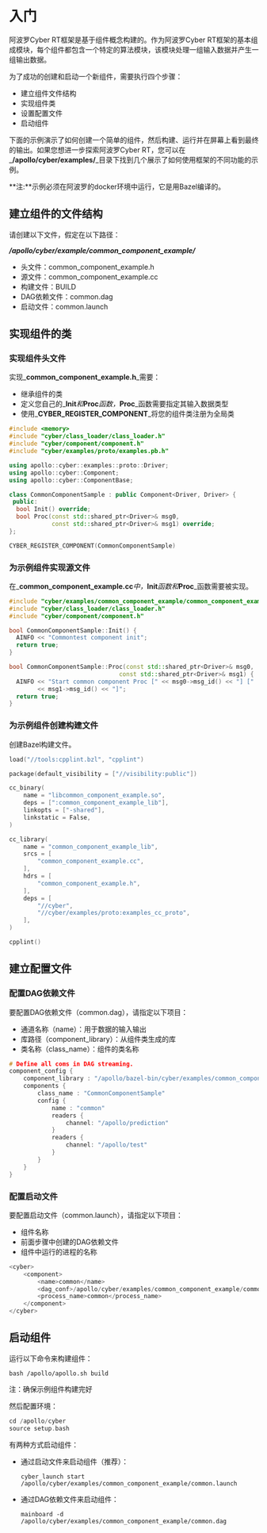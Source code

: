 # 入门

阿波罗Cyber RT框架是基于组件概念构建的。作为阿波罗Cyber RT框架的基本组成模块，每个组件都包含一个特定的算法模块，该模块处理一组输入数据并产生一组输出数据。

为了成功的创建和启动一个新组件，需要执行四个步骤：

* 建立组件文件结构
* 实现组件类
* 设置配置文件
* 启动组件

下面的示例演示了如何创建一个简单的组件，然后构建、运行并在屏幕上看到最终的输出。如果您想进一步探索阿波罗Cyber RT，您可以在_**/apollo/cyber/examples/**_目录下找到几个展示了如何使用框架的不同功能的示例。

**注:**示例必须在阿波罗的docker环境中运行，它是用Bazel编译的。

## 建立组件的文件结构

请创建以下文件，假定在以下路径：

_**/apollo/cyber/example/common\_component\_example/**_

* 头文件：common\_component\_example.h
* 源文件：common\_component\_example.cc
* 构建文件：BUILD
* DAG依赖文件：common.dag
* 启动文件：common.launch

## 实现组件的类

### 实现组件头文件

实现_**common\_component\_example.h**_需要：

* 继承组件的类
* 定义您自己的_**Init**_和_**Proc**_函数，_**Proc**_函数需要指定其输入数据类型
* 使用_**CYBER\_REGISTER\_COMPONENT**_将您的组件类注册为全局类

```cpp
#include <memory>
#include "cyber/class_loader/class_loader.h"
#include "cyber/component/component.h"
#include "cyber/examples/proto/examples.pb.h"

using apollo::cyber::examples::proto::Driver;
using apollo::cyber::Component;
using apollo::cyber::ComponentBase;

class CommonComponentSample : public Component<Driver, Driver> {
 public:
  bool Init() override;
  bool Proc(const std::shared_ptr<Driver>& msg0,
            const std::shared_ptr<Driver>& msg1) override;
};

CYBER_REGISTER_COMPONENT(CommonComponentSample)
```

### 为示例组件实现源文件

在_**common\_component\_example.cc**_中，_**Init**_函数和_**Proc**_函数需要被实现。

```cpp
#include "cyber/examples/common_component_example/common_component_example.h"
#include "cyber/class_loader/class_loader.h"
#include "cyber/component/component.h"

bool CommonComponentSample::Init() {
  AINFO << "Commontest component init";
  return true;
}

bool CommonComponentSample::Proc(const std::shared_ptr<Driver>& msg0,
                               const std::shared_ptr<Driver>& msg1) {
  AINFO << "Start common component Proc [" << msg0->msg_id() << "] ["
        << msg1->msg_id() << "]";
  return true;
}
```

### 为示例组件创建构建文件

创建Bazel构建文件。

```cpp
load("//tools:cpplint.bzl", "cpplint")

package(default_visibility = ["//visibility:public"])

cc_binary(
    name = "libcommon_component_example.so",
    deps = [":common_component_example_lib"],
    linkopts = ["-shared"],
    linkstatic = False,
)

cc_library(
    name = "common_component_example_lib",
    srcs = [
        "common_component_example.cc",
    ],
    hdrs = [
        "common_component_example.h",
    ],
    deps = [
        "//cyber",
        "//cyber/examples/proto:examples_cc_proto",
    ],
)

cpplint()
```

## 建立配置文件

### 配置DAG依赖文件

要配置DAG依赖文件（common.dag），请指定以下项目：

* 通道名称（name）：用于数据的输入输出
* 库路径（component\_library）：从组件类生成的库
* 类名称（class\_name）：组件的类名称

```cpp
# Define all coms in DAG streaming.
component_config {
    component_library : "/apollo/bazel-bin/cyber/examples/common_component_example/libcommon_component_example.so"
    components {
        class_name : "CommonComponentSample"
        config {
            name : "common"
            readers {
                channel: "/apollo/prediction"
            }
            readers {
                channel: "/apollo/test"
            }
        }
    }
}
```

### 配置启动文件

要配置启动文件（common.launch），请指定以下项目：

* 组件名称
* 前面步骤中创建的DAG依赖文件
* 组件中运行的进程的名称

```cpp
<cyber>
    <component>
        <name>common</name>
        <dag_conf>/apollo/cyber/examples/common_component_example/common.dag</dag_conf>
        <process_name>common</process_name>
    </component>
</cyber>
```

## 启动组件

运行以下命令来构建组件：

`bash /apollo/apollo.sh build`

注：确保示例组件构建完好

然后配置环境：

```cpp
cd /apollo/cyber
source setup.bash
```

有两种方式启动组件：

* 通过启动文件来启动组件（推荐）：

  `cyber_launch start /apollo/cyber/examples/common_component_example/common.launch`

* 通过DAG依赖文件来启动组件：

  `mainboard -d /apollo/cyber/examples/common_component_example/common.dag`

